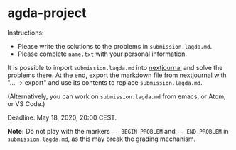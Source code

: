 # agda-project

Instructions:

* Please write the solutions to the problems in `submission.lagda.md`.
* Please complete `name.txt` with your personal information.

It is possible to import `submission.lagda.md` into [nextjournal](https://nextjournal.com/) and solve the problems there.
At the end, export the markdown file from nextjournal with "... -> export" and use its contents to replace `submission.lagda.md`.

(Alternatively, you can work on `submission.lagda.md` from emacs, or Atom, or VS Code.)

Deadline: May 18, 2020, 20:00 CEST.

**Note:** Do not play with the markers `-- BEGIN PROBLEM` and `-- END PROBLEM` in `submission.lagda.md`,
as this may break the grading mechanism.
